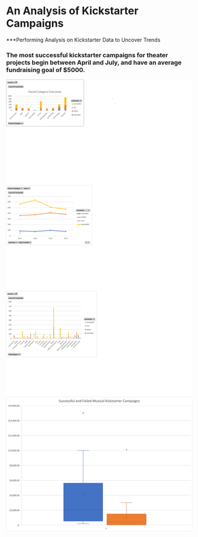 # An Analysis of Kickstarter Campaigns
***Performing Analysis on Kickstarter Data to Uncover Trends  
### The most successful kickstarter campaigns for theater projects begin between April and July, and have an average fundraising goal of $5000. 
![image](https://github.com/ErmaSwartz/kickstarter-analysis/blob/main/Category%20Stats%20.png)
![image](https://github.com/ErmaSwartz/kickstarter-analysis/blob/main/Date%20Outcomes.png)
![image](https://github.com/ErmaSwartz/kickstarter-analysis/blob/main/Subcategory%20Stats.png)
![image](https://github.com/ErmaSwartz/kickstarter-analysis/blob/main/Successful%20and%20Failed%20Musical%20Kickstarter%20Campaign.png)
